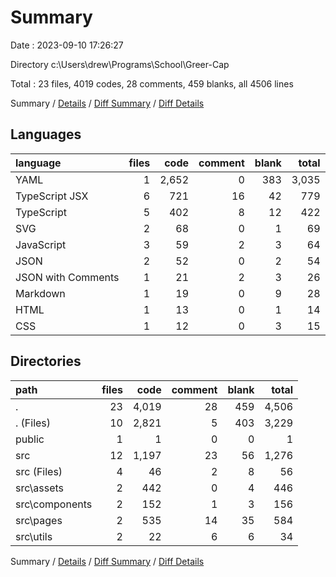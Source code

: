 # Summary

Date : 2023-09-10 17:26:27

Directory c:\\Users\\drew\\Programs\\School\\Greer-Cap

Total : 23 files,  4019 codes, 28 comments, 459 blanks, all 4506 lines

Summary / [Details](details.md) / [Diff Summary](diff.md) / [Diff Details](diff-details.md)

## Languages
| language | files | code | comment | blank | total |
| :--- | ---: | ---: | ---: | ---: | ---: |
| YAML | 1 | 2,652 | 0 | 383 | 3,035 |
| TypeScript JSX | 6 | 721 | 16 | 42 | 779 |
| TypeScript | 5 | 402 | 8 | 12 | 422 |
| SVG | 2 | 68 | 0 | 1 | 69 |
| JavaScript | 3 | 59 | 2 | 3 | 64 |
| JSON | 2 | 52 | 0 | 2 | 54 |
| JSON with Comments | 1 | 21 | 2 | 3 | 26 |
| Markdown | 1 | 19 | 0 | 9 | 28 |
| HTML | 1 | 13 | 0 | 1 | 14 |
| CSS | 1 | 12 | 0 | 3 | 15 |

## Directories
| path | files | code | comment | blank | total |
| :--- | ---: | ---: | ---: | ---: | ---: |
| . | 23 | 4,019 | 28 | 459 | 4,506 |
| . (Files) | 10 | 2,821 | 5 | 403 | 3,229 |
| public | 1 | 1 | 0 | 0 | 1 |
| src | 12 | 1,197 | 23 | 56 | 1,276 |
| src (Files) | 4 | 46 | 2 | 8 | 56 |
| src\\assets | 2 | 442 | 0 | 4 | 446 |
| src\\components | 2 | 152 | 1 | 3 | 156 |
| src\\pages | 2 | 535 | 14 | 35 | 584 |
| src\\utils | 2 | 22 | 6 | 6 | 34 |

Summary / [Details](details.md) / [Diff Summary](diff.md) / [Diff Details](diff-details.md)